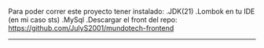 Para poder correr este proyecto tener instalado: 
.JDK(21)
.Lombok en tu IDE (en mi caso sts) 
.MySql
.Descargar el front del repo: https://github.com/JulyS2001/mundotech-frontend

------------------------------------------------------------------------------------
